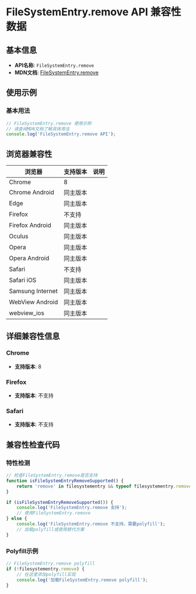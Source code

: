 # FileSystemEntry.remove API 兼容性数据

## 基本信息

- **API名称**: `FileSystemEntry.remove`
- **MDN文档**: [FileSystemEntry.remove](https://developer.mozilla.org/docs/Web/API/FileSystemEntry/remove)

## 使用示例

### 基本用法

```javascript
// FileSystemEntry.remove 使用示例
// 请查阅MDN文档了解具体用法
console.log('FileSystemEntry.remove API');
```

## 浏览器兼容性

| 浏览器 | 支持版本 | 说明 |
|--------|----------|------|
| Chrome | 8 |  |
| Chrome Android | 同主版本 |  |
| Edge | 同主版本 |  |
| Firefox | 不支持 |  |
| Firefox Android | 同主版本 |  |
| Oculus | 同主版本 |  |
| Opera | 同主版本 |  |
| Opera Android | 同主版本 |  |
| Safari | 不支持 |  |
| Safari iOS | 同主版本 |  |
| Samsung Internet | 同主版本 |  |
| WebView Android | 同主版本 |  |
| webview_ios | 同主版本 |  |

## 详细兼容性信息

### Chrome

- **支持版本**: 8

### Firefox

- **支持版本**: 不支持

### Safari

- **支持版本**: 不支持

## 兼容性检查代码

### 特性检测

```javascript
// 检查FileSystemEntry.remove是否支持
function isFileSystemEntryRemoveSupported() {
    return 'remove' in filesystementry && typeof filesystementry.remove === 'function';
}

if (isFileSystemEntryRemoveSupported()) {
    console.log('FileSystemEntry.remove 支持');
    // 使用FileSystemEntry.remove
} else {
    console.log('FileSystemEntry.remove 不支持，需要polyfill');
    // 加载polyfill或使用替代方案
}
```

### Polyfill示例

```javascript
// FileSystemEntry.remove polyfill
if (!filesystementry.remove) {
    // 在这里添加polyfill实现
    console.log('加载FileSystemEntry.remove polyfill');
}
```

